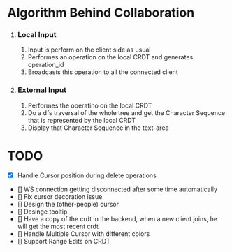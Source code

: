 # Algorithm Behind Collaboration
1. ### Local Input
   1. Input is perform on the client side as usual
   2. Performes an operation on the local CRDT and generates operation_id
   3. Broadcasts this operation to all the connected client   
2. ### External Input
   1. Performes the operatino on the local CRDT 
   2. Do a dfs traversal of the whole tree and get the Character Sequence that is represented by the local CRDT
   3. Display that Character Sequence in the text-area


# TODO
- [x] Handle Cursor position during delete operations
- [] WS connection getting disconnected after some time automatically
- [] Fix cursor decoration issue
- [] Design the (other-people) cursor
- [] Desinge tooltip
- [] Have a copy of the crdt in the backend, when a new client joins, he will get the most recent crdt 
- [] Handle Multiple Cursor with different colors
- [] Support Range Edits on CRDT